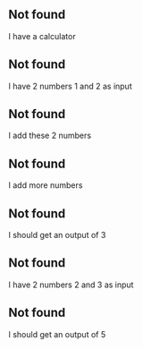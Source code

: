 
## Not found
I have a calculator

## Not found
I have 2 numbers 1 and 2 as input

## Not found
I add these 2 numbers

## Not found
I add more numbers

## Not found
I should get an output of 3

## Not found
I have 2 numbers 2 and 3 as input

## Not found
I should get an output of 5
